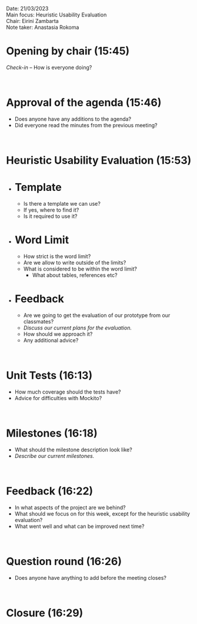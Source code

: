 Date:           21/03/2023\
Main focus:     Heuristic Usability Evaluation\
Chair:          Eirini Zambarta\
Note taker:     Anastasia Rokoma


# Opening by chair (15:45)
*Check-in* – How is everyone doing?

<br />

# Approval of the agenda (15:46)
- Does anyone have any additions to the agenda?
- Did everyone read the minutes from the previous meeting?

<br />

# Heuristic Usability Evaluation (15:53)
 - # Template
    - Is there a template we can use? 
    - If yes, where to find it? 
    - Is it required to use it?

 - # Word Limit 
    - How strict is the word limit? 
    - Are we allow to write outside of the limits?
    - What is considered to be within the word limit? 
        - What about tables, references etc?

 - # Feedback
    - Are we going to get the evaluation of our prototype from our classmates?        
    - *Discuss our current plans for the evaluation.*
    - How should we approach it? 
    - Any additional advice?

<br />

# Unit Tests (16:13)
- How much coverage should the tests have?
- Advice for difficulties with Mockito?

<br />

# Milestones (16:18)
- What should the milestone description look like? 
- *Describe our current milestones.*

<br />

# Feedback (16:22)
- In what aspects of the project are we behind?
- What should we focus on for this week, except for the heuristic usability evaluation?
- What went well and what can be improved next time?

<br />

# Question round (16:26)
- Does anyone have anything to add before the meeting closes?

<br />

# Closure (16:29)
